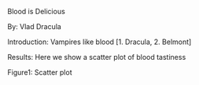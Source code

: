 Blood is Delicious

By: Vlad Dracula

Introduction: Vampires like blood [1. Dracula, 2. Belmont]

Results: Here we show a scatter plot of blood tastiness

Figure1: Scatter plot
